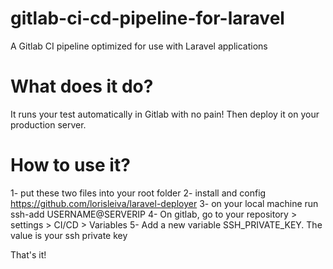 # gitlab-ci-cd-pipeline-for-laravel
A Gitlab CI pipeline optimized for use with Laravel applications

# What does it do?
It runs your test automatically in Gitlab with no pain! Then deploy it on your production server.

# How to use it?
1- put these two files into your root folder
2- install and config https://github.com/lorisleiva/laravel-deployer
3- on your local machine run ssh-add USERNAME@SERVERIP
4- On gitlab, go to your repository > settings > CI/CD > Variables
5- Add a new variable SSH_PRIVATE_KEY. The value is your ssh private key

That's it!
